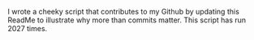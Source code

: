 I wrote a cheeky script that contributes to my Github by updating this ReadMe to illustrate why more than commits matter. This script has run 2027 times.